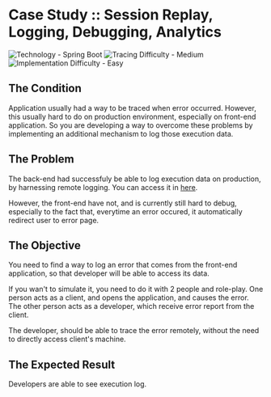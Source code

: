# Case Study :: Session Replay, Logging, Debugging, Analytics

![Technology - Spring Boot](https://img.shields.io/badge/Technology-Spring_Boot-blue)
![Tracing Difficulty - Medium](https://img.shields.io/badge/Tracing_Difficulty-Medium-yellow)
![Implementation Difficulty - Easy](https://img.shields.io/badge/Implementation_Difficulty-Easy-green)

## The Condition

Application usually had a way to be traced when error occurred. However, this usually hard to do on production environment, especially on front-end application. So you are developing a way to overcome these problems by implementing an additional mechanism to log those execution data.

## The Problem

The back-end had successfuly be able to log execution data on production, by harnessing remote logging.
You can access it in [here](http://localhost:8091/actuator/logfile).

However, the front-end have not, and is currently still hard to debug, especially to the fact that, everytime an error occured, it automatically redirect user to error page.

## The Objective

You need to find a way to log an error that comes from the front-end application, so that developer will be able to access its data.

If you wan't to simulate it, you need to do it with 2 people and role-play.
One person acts as a client, and opens the application, and causes the error.
The other person acts as a developer, which receive error report from the client.

The developer, should be able to trace the error remotely, without the need to directly access client's machine.

## The Expected Result

Developers are able to see execution log.
